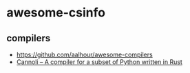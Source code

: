 # awesome-csinfo

## compilers 
- https://github.com/aalhour/awesome-compilers
- [Cannoli – A compiler for a subset of Python written in Rust ](https://github.com/joncatanio/cannoli)
